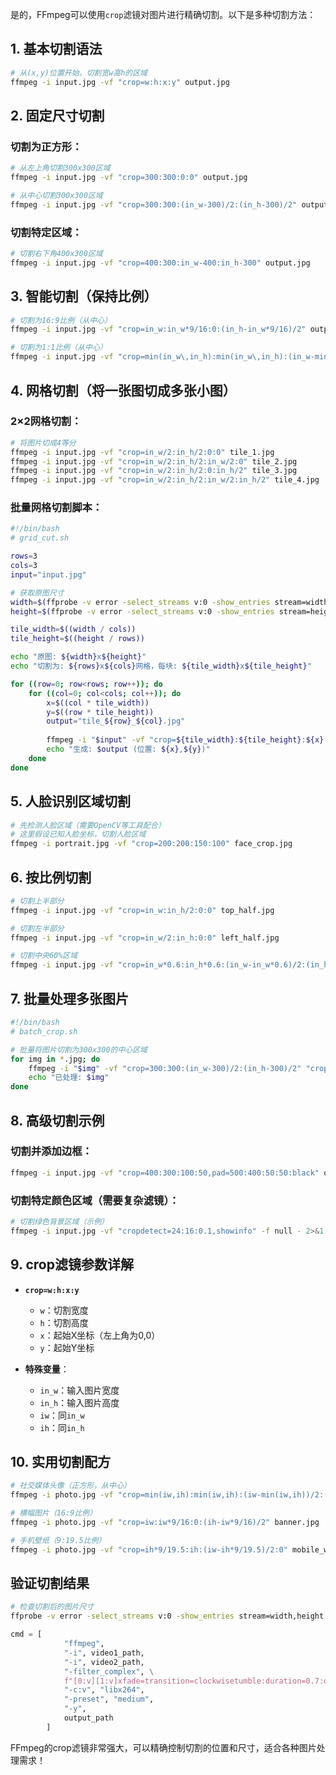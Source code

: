 是的，FFmpeg可以使用`crop`滤镜对图片进行精确切割。以下是多种切割方法：

## 1. **基本切割语法**

```bash
# 从(x,y)位置开始，切割宽w高h的区域
ffmpeg -i input.jpg -vf "crop=w:h:x:y" output.jpg
```

## 2. **固定尺寸切割**

### 切割为正方形：
```bash
# 从左上角切割300x300区域
ffmpeg -i input.jpg -vf "crop=300:300:0:0" output.jpg

# 从中心切割300x300区域
ffmpeg -i input.jpg -vf "crop=300:300:(in_w-300)/2:(in_h-300)/2" output.jpg
```

### 切割特定区域：
```bash
# 切割右下角400x300区域
ffmpeg -i input.jpg -vf "crop=400:300:in_w-400:in_h-300" output.jpg
```

## 3. **智能切割（保持比例）**

```bash
# 切割为16:9比例（从中心）
ffmpeg -i input.jpg -vf "crop=in_w:in_w*9/16:0:(in_h-in_w*9/16)/2" output_16_9.jpg

# 切割为1:1比例（从中心）
ffmpeg -i input.jpg -vf "crop=min(in_w\,in_h):min(in_w\,in_h):(in_w-min(in_w\,in_h))/2:(in_h-min(in_w\,in_h))/2" output_square.jpg
```

## 4. **网格切割（将一张图切成多张小图）**

### 2×2网格切割：
```bash
# 将图片切成4等分
ffmpeg -i input.jpg -vf "crop=in_w/2:in_h/2:0:0" tile_1.jpg
ffmpeg -i input.jpg -vf "crop=in_w/2:in_h/2:in_w/2:0" tile_2.jpg
ffmpeg -i input.jpg -vf "crop=in_w/2:in_h/2:0:in_h/2" tile_3.jpg
ffmpeg -i input.jpg -vf "crop=in_w/2:in_h/2:in_w/2:in_h/2" tile_4.jpg
```

### 批量网格切割脚本：
```bash
#!/bin/bash
# grid_cut.sh

rows=3
cols=3
input="input.jpg"

# 获取原图尺寸
width=$(ffprobe -v error -select_streams v:0 -show_entries stream=width -of csv=p=0 "$input")
height=$(ffprobe -v error -select_streams v:0 -show_entries stream=height -of csv=p=0 "$input")

tile_width=$((width / cols))
tile_height=$((height / rows))

echo "原图: ${width}x${height}"
echo "切割为: ${rows}x${cols}网格，每块: ${tile_width}x${tile_height}"

for ((row=0; row<rows; row++)); do
    for ((col=0; col<cols; col++)); do
        x=$((col * tile_width))
        y=$((row * tile_height))
        output="tile_${row}_${col}.jpg"
        
        ffmpeg -i "$input" -vf "crop=${tile_width}:${tile_height}:${x}:${y}" "$output" -y
        echo "生成: $output (位置: ${x},${y})"
    done
done
```

## 5. **人脸识别区域切割**

```bash
# 先检测人脸区域（需要OpenCV等工具配合）
# 这里假设已知人脸坐标，切割人脸区域
ffmpeg -i portrait.jpg -vf "crop=200:200:150:100" face_crop.jpg
```

## 6. **按比例切割**

```bash
# 切割上半部分
ffmpeg -i input.jpg -vf "crop=in_w:in_h/2:0:0" top_half.jpg

# 切割左半部分
ffmpeg -i input.jpg -vf "crop=in_w/2:in_h:0:0" left_half.jpg

# 切割中央60%区域
ffmpeg -i input.jpg -vf "crop=in_w*0.6:in_h*0.6:(in_w-in_w*0.6)/2:(in_h-in_h*0.6)/2" center_60p.jpg
```

## 7. **批量处理多张图片**

```bash
#!/bin/bash
# batch_crop.sh

# 批量将图片切割为300x300的中心区域
for img in *.jpg; do
    ffmpeg -i "$img" -vf "crop=300:300:(in_w-300)/2:(in_h-300)/2" "cropped_$img" -y
    echo "已处理: $img"
done
```

## 8. **高级切割示例**

### 切割并添加边框：
```bash
ffmpeg -i input.jpg -vf "crop=400:300:100:50,pad=500:400:50:50:black" output_with_border.jpg
```

### 切割特定颜色区域（需要复杂滤镜）：
```bash
# 切割绿色背景区域（示例）
ffmpeg -i input.jpg -vf "cropdetect=24:16:0.1,showinfo" -f null - 2>&1 | grep "crop"
```

## 9. **crop滤镜参数详解**

- **`crop=w:h:x:y`**
  - `w`：切割宽度
  - `h`：切割高度  
  - `x`：起始X坐标（左上角为0,0）
  - `y`：起始Y坐标

- **特殊变量**：
  - `in_w`：输入图片宽度
  - `in_h`：输入图片高度
  - `iw`：同`in_w`
  - `ih`：同`in_h`

## 10. **实用切割配方**

```bash
# 社交媒体头像（正方形，从中心）
ffmpeg -i photo.jpg -vf "crop=min(iw,ih):min(iw,ih):(iw-min(iw,ih))/2:(ih-min(iw,ih))/2" avatar.jpg

# 横幅图片（16:9比例）
ffmpeg -i photo.jpg -vf "crop=iw:iw*9/16:0:(ih-iw*9/16)/2" banner.jpg

# 手机壁纸（9:19.5比例）
ffmpeg -i photo.jpg -vf "crop=ih*9/19.5:ih:(iw-ih*9/19.5)/2:0" mobile_wallpaper.jpg
```

## 验证切割结果

```bash
# 检查切割后的图片尺寸
ffprobe -v error -select_streams v:0 -show_entries stream=width,height -of csv=p=0 output.jpg
```

```python
cmd = [
            "ffmpeg",
            "-i", video1_path,
            "-i", video2_path,
            "-filter_complex", \
            f"[0:v][1:v]xfade=transition=clockwisetumble:duration=0.7:offset={duration1-0.7},format=yuv420p",
            "-c:v", "libx264",
            "-preset", "medium",
            "-y",
            output_path
        ]
```

FFmpeg的crop滤镜非常强大，可以精确控制切割的位置和尺寸，适合各种图片处理需求！